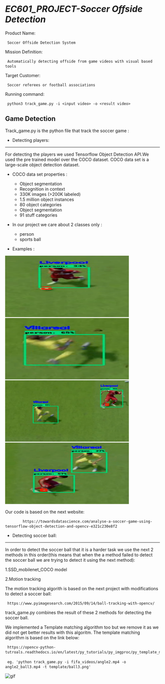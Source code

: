 # *EC601_PROJECT-Soccer Offside Detection*

Product Name: 

     Soccer Offside Detection System
     
Mission Definition:

     Automatically detecting offside from game videos with visual based tools
     
Target Customer: 

     Soccer referees or football associations
     
Running command:
     
     python3 track_game.py -i <input video> -o <result video> 
     
     


## Game Detection

Track_game.py is the python file that track the soccer game :

* Detecting players:
------------------------------------------------------------------------------------------------------------------------------
For detecting the players we used Tensorflow Object Detection API.We used the pre trained model over the COCO dataset.
COCO data set is a large-scale object detection dataset. 

*    COCO data set properties :
     - Object segmentation
     - Recognition in context
     - 330K images (>200K labeled)
     - 1.5 million object instances
     - 80 object categories
     - Object segmentation
     - 91 stuff categories
     
*    In our project we care about 2 classes only :
     - person
     - sports ball
     
     
*    Examples :
     
<img src="/images/1.png" width="180" height="200" style="width:80%">  <img src="/images/2.png" width="180" height="200" style="width:80%"> <img src="/images/3.png"  width="180" height="200" style="width:80%"> <img src="/images/4.png"  width="180" height="200" style="width:80%">



Our code is based on the next website:

            https://towardsdatascience.com/analyse-a-soccer-game-using-tensorflow-object-detection-and-opencv-e321c230e8f2
    
    
* Detecting soccer ball:
------------------------------------------------------------------------------------------------------------------------------
In order to detect the soccer ball that it is a harder task we use the next 2 methods in this order(this means that when the a method failed to detect the soccer ball we are trying to detect it using the next method):

1.SSD_mobilenet_COCO model



2.Motion tracking

The motion tracking algorith is based on the next project with modifications to detect a soccer ball:
     
     https://www.pyimagesearch.com/2015/09/14/ball-tracking-with-opencv/
     

track_game.py combines the result of these 2 methods for detecting the soccer ball.

We implemented a Template matching algorithm too but we remove it as we did not get better results with this algoritm.
The template matching algorithm is based on the link below:
     
     https://opencv-python-tutroals.readthedocs.io/en/latest/py_tutorials/py_imgproc/py_template_matching/py_template_matching.html
     
     eg. 'python track_game.py -i fifa_videos/angle2.mp4 -o angle2_ball3.mp4 -t template/ball3.png'

![gif](https://github.com/emanuelalkobi/EC601_PROJECT/blob/master/results/gif.gif)

